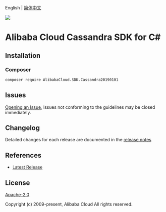 English | [简体中文](README-CN.md)

![](https://aliyunsdk-pages.alicdn.com/icons/AlibabaCloud.svg)

# Alibaba Cloud Cassandra SDK for C#

## Installation

### Composer

```bash
composer require AlibabaCloud.SDK.Cassandra20190101
```

## Issues

[Opening an Issue](https://github.com/aliyun/alibabacloud-csharp-sdk/issues/new), Issues not conforming to the guidelines may be closed immediately.

## Changelog

Detailed changes for each release are documented in the [release notes](./ChangeLog.md).

## References

* [Latest Release](https://github.com/aliyun/alibabacloud-csharp-sdk/)

## License

[Apache-2.0](http://www.apache.org/licenses/LICENSE-2.0)

Copyright (c) 2009-present, Alibaba Cloud All rights reserved.
